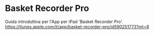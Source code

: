 # Basket Recorder Pro
Guida introduttiva per l'App per iPad 'Basket Recorder Pro'.
https://itunes.apple.com/it/app/basket-recorder-pro/id590251773?mt=8

